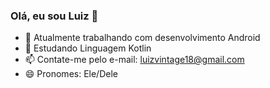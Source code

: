 ### Olá, eu sou Luiz 💈

- 🔭 Atualmente trabalhando com desenvolvimento Android
- 🌱 Estudando Linguagem Kotlin
- 📫 Contate-me pelo e-mail: luizvintage18@gmail.com
- 😄 Pronomes: Ele/Dele

